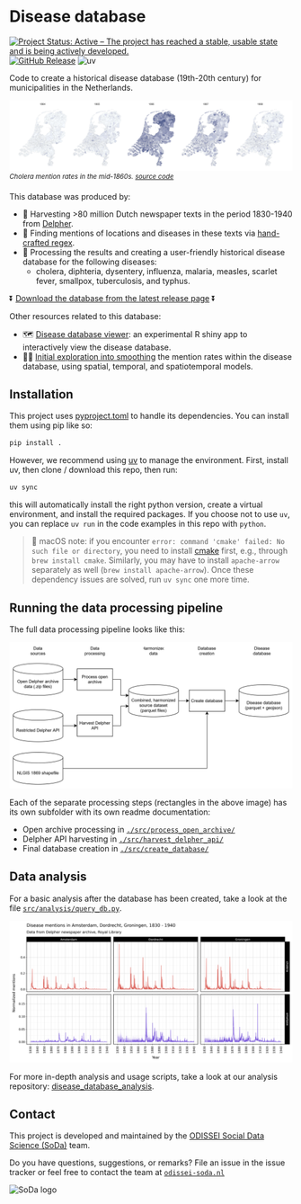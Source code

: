 # Disease database 
[![Project Status: Active – The project has reached a stable, usable state and is being actively developed.](https://www.repostatus.org/badges/latest/active.svg)](https://www.repostatus.org/#active)
[![GitHub Release](https://img.shields.io/github/v/release/sodascience/disease_database?include_prereleases)](https://github.com/sodascience/disease_database/releases/latest)
![uv](https://img.shields.io/endpoint?url=https://raw.githubusercontent.com/astral-sh/uv/main/assets/badge/v0.json) 


Code to create a historical disease database (19th-20th century) for municipalities in the Netherlands.

![Cholera in the Netherlands](img/cholera_1864_1868.png)
<sup>_Cholera mention rates in the mid-1860s. [source code](src/analysis/create_map.R)_</sup>


This database was produced by:
- 🚜 Harvesting >80 million Dutch newspaper texts in the period 1830-1940 from [Delpher](https://www.delpher.nl/).
- 🔎 Finding mentions of locations and diseases in these texts via [hand-crafted regex](./raw_data/manual_input).
- 💽 Processing the results and creating a user-friendly historical disease database for the following diseases:
  - cholera, diphteria, dysentery, influenza, malaria, measles, scarlet fever, smallpox, tuberculosis, and typhus.


⏬ [Download the database from the latest release page](https://github.com/sodascience/disease_database/releases/latest) ⏬


Other resources related to this database:

- 🗺️ [Disease database viewer](https://github.com/sodascience/disease_database_viewer): an experimental R shiny app to interactively view the disease database.
- 🕵️‍♀️ [Initial exploration into smoothing](https://erikjanvankesteren.nl/blog/smooth_disease) the mention rates within the disease database, using spatial, temporal, and spatiotemporal models.

## Installation

This project uses [pyproject.toml](pyproject.toml) to handle its dependencies. You can install them using pip like so:

```sh
pip install .
```

However, we recommend using [uv](https://github.com/astral-sh/uv) to manage the environment. First, install uv, then clone / download this repo, then run:

```sh
uv sync
```

this will automatically install the right python version, create a virtual environment, and install the required packages. If you choose not to use `uv`, you can replace `uv run` in the code examples in this repo with `python`.

> 🍏 macOS note: if you encounter `error: command 'cmake' failed: No such file or directory`, you need to install [cmake](https://cmake.org/download/) first, e.g., through `brew install cmake`. Similarly, you may have to install `apache-arrow` separately as well (`brew install apache-arrow`). Once these dependency issues are solved, run `uv sync` one more time.

## Running the data processing pipeline

The full data processing pipeline looks like this:

![disease database flow](img/disease_database_flow.svg)

Each of the separate processing steps (rectangles in the above image) has its own subfolder with its own readme documentation:
- Open archive processing in [`./src/process_open_archive/`](./src/process_open_archive/)
- Delpher API harvesting in [`./src/harvest_delpher_api/`](./src/harvest_delpher_api/)
- Final database creation in [`./src/create_database/`](./src/create_database/)


## Data analysis

For a basic analysis after the database has been created, take a look at the file [`src/analysis/query_db.py`](src/analysis/query_db.py). 

![](./img/two_diseases_three_cities.png)

For more in-depth analysis and usage scripts, take a look at our analysis repository: [disease_database_analysis](https://github.com/sodascience/disease_database_analysis).


## Contact
This project is developed and maintained by the [ODISSEI Social Data
Science (SoDa)](https://odissei-soda.nl) team.

Do you have questions, suggestions, or remarks? File an issue in the
issue tracker or feel free to contact the team at [`odissei-soda.nl`](https://odissei-soda.nl)

<img src="https://odissei-soda.nl/images/logos/soda_logo.svg" alt="SoDa logo" width="250px"/> 
